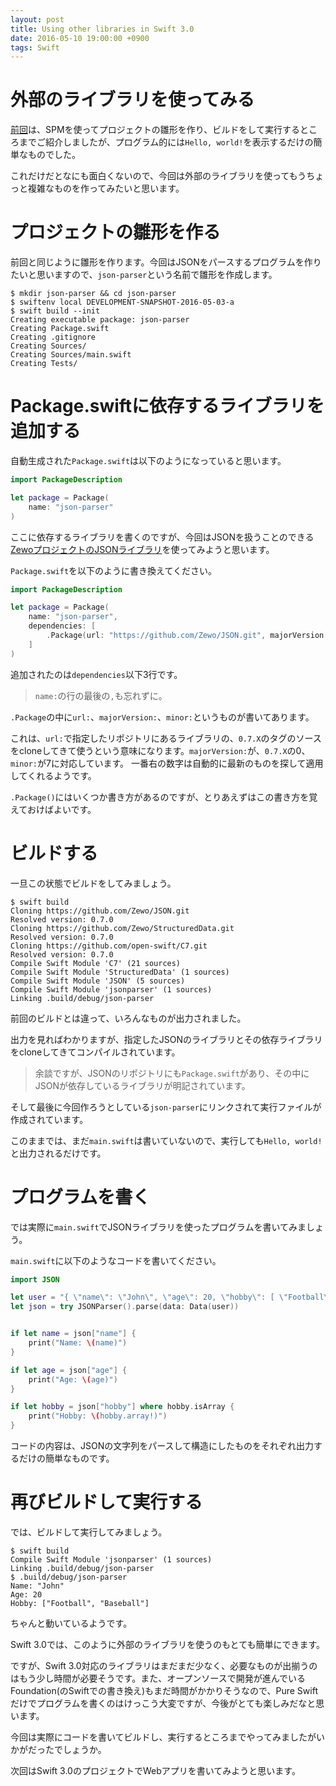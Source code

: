 ```yaml
---
layout: post
title: Using other libraries in Swift 3.0
date: 2016-05-10 19:00:00 +0900
tags: Swift
---
```


# 外部のライブラリを使ってみる

[前回](/2016/05/10/creating-swift-3-0-project/)は、SPMを使ってプロジェクトの雛形を作り、ビルドをして実行するところまでご紹介しましたが、プログラム的には`Hello, world!`を表示するだけの簡単なものでした。

これだけだとなにも面白くないので、今回は外部のライブラリを使ってもうちょっと複雑なものを作ってみたいと思います。

# プロジェクトの雛形を作る

前回と同じように雛形を作ります。今回はJSONをパースするプログラムを作りたいと思いますので、`json-parser`という名前で雛形を作成します。

```
$ mkdir json-parser && cd json-parser
$ swiftenv local DEVELOPMENT-SNAPSHOT-2016-05-03-a
$ swift build --init
Creating executable package: json-parser
Creating Package.swift
Creating .gitignore
Creating Sources/
Creating Sources/main.swift
Creating Tests/
```

# Package.swiftに依存するライブラリを追加する

自動生成された`Package.swift`は以下のようになっていると思います。

```swift
import PackageDescription

let package = Package(
    name: "json-parser"
)
```

ここに依存するライブラリを書くのですが、今回はJSONを扱うことのできる[ZewoプロジェクトのJSONライブラリ](https://github.com/Zewo/JSON)を使ってみようと思います。

`Package.swift`を以下のように書き換えてください。

```swift
import PackageDescription

let package = Package(
    name: "json-parser",
    dependencies: [
        .Package(url: "https://github.com/Zewo/JSON.git", majorVersion: 0, minor: 7),
    ]
)
```

追加されたのは`dependencies`以下3行です。

> `name:`の行の最後の`,`も忘れずに。

`.Package`の中に`url:`、`majorVersion:`、`minor:`というものが書いてあります。

これは、`url:`で指定したリポジトリにあるライブラリの、`0.7.X`のタグのソースをcloneしてきて使うという意味になります。`majorVersion:`が、`0.7.X`の0、`minor:`が7に対応しています。
一番右の数字は自動的に最新のものを探して適用してくれるようです。

`.Package()`にはいくつか書き方があるのですが、とりあえずはこの書き方を覚えておけばよいです。


# ビルドする

一旦この状態でビルドをしてみましょう。

```
$ swift build
Cloning https://github.com/Zewo/JSON.git
Resolved version: 0.7.0
Cloning https://github.com/Zewo/StructuredData.git
Resolved version: 0.7.0
Cloning https://github.com/open-swift/C7.git
Resolved version: 0.7.0
Compile Swift Module 'C7' (21 sources)
Compile Swift Module 'StructuredData' (1 sources)
Compile Swift Module 'JSON' (5 sources)
Compile Swift Module 'jsonparser' (1 sources)
Linking .build/debug/json-parser
```

前回のビルドとは違って、いろんなものが出力されました。

出力を見ればわかりますが、指定したJSONのライブラリとその依存ライブラリをcloneしてきてコンパイルされています。

> 余談ですが、JSONのリポジトリにも`Package.swift`があり、その中にJSONが依存しているライブラリが明記されています。

そして最後に今回作ろうとしている`json-parser`にリンクされて実行ファイルが作成されています。

このままでは、まだ`main.swift`は書いていないので、実行しても`Hello, world!`と出力されるだけです。

# プログラムを書く

では実際に`main.swift`でJSONライブラリを使ったプログラムを書いてみましょう。

`main.swift`に以下のようなコードを書いてください。

```swift
import JSON

let user = "{ \"name\": \"John\", \"age\": 20, \"hobby\": [ \"Football\", \"Baseball\" ] }"
let json = try JSONParser().parse(data: Data(user))


if let name = json["name"] {
    print("Name: \(name)")
}

if let age = json["age"] {
    print("Age: \(age)")
}

if let hobby = json["hobby"] where hobby.isArray {
    print("Hobby: \(hobby.array!)")
}
```

コードの内容は、JSONの文字列をパースして構造にしたものをそれぞれ出力するだけの簡単なものです。

# 再びビルドして実行する

では、ビルドして実行してみましょう。

```
$ swift build
Compile Swift Module 'jsonparser' (1 sources)
Linking .build/debug/json-parser
$ .build/debug/json-parser
Name: "John"
Age: 20
Hobby: ["Football", "Baseball"]
```

ちゃんと動いているようです。

Swift 3.0では、このように外部のライブラリを使うのもとても簡単にできます。

ですが、Swift 3.0対応のライブラリはまだまだ少なく、必要なものが出揃うのはもう少し時間が必要そうです。また、オープンソースで開発が進んでいるFoundation(のSwiftでの書き換え)もまだ時間がかかりそうなので、Pure Swiftだけでプログラムを書くのはけっこう大変ですが、今後がとても楽しみだなと思います。

今回は実際にコードを書いてビルドし、実行するところまでやってみましたがいかがだったでしょうか。

次回はSwift 3.0のプロジェクトでWebアプリを書いてみようと思います。
